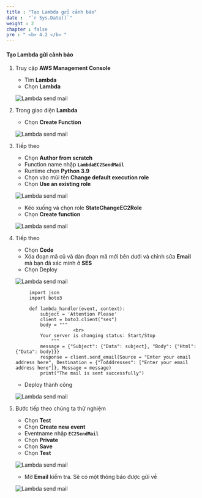 ```yaml
---
title : "Tạo Lambda gửi cảnh báo"
date :  "`r Sys.Date()`" 
weight : 2 
chapter : false
pre : " <b> 4.2 </b> "
---
```


#### Tạo Lambda gửi cảnh báo

1. Truy cập **AWS Management Console**

   - Tìm **Lambda**
   - Chọn **Lambda**

    ![Lambda send mail](/aws-fcj-workshop01/images/6-CreateFunctionLambdaToMail/1CreateLambdaToMail/0001.png?width=90pc)

2. Trong giao diện **Lambda**

   - Chọn **Create Function**
  
    ![Lambda send mail](/aws-fcj-workshop01/images/6-CreateFunctionLambdaToMail/1CreateLambdaToMail/0002.png?width=90pc)

3. Tiếp theo

   - Chọn **Author from scratch**
   - Function name nhập **```LambdaEC2SendMail```**
   - Runtime chọn **Python 3.9**
   - Chọn vào mũi tên **Change default execution role**
   - Chọn **Use an existing role**

    ![Lambda send mail](/aws-fcj-workshop01/images/6-CreateFunctionLambdaToMail/1CreateLambdaToMail/0003.png?width=90pc)



    - Kéo xuống và chọn role **StateChangeEC2Role**
    - Chọn **Create function**

    ![Lambda send mail](/aws-fcj-workshop01/images/6-CreateFunctionLambdaToMail/1CreateLambdaToMail/0004.png?width=90pc)

4. Tiếp theo

   - Chọn **Code**
   - Xóa đoạn mã cũ và dán đoạn mã mới bên dưới và chỉnh sửa **Email** mà bạn đã xác minh ở **SES**
   - Chọn Deploy

    ![Lambda send mail](/aws-fcj-workshop01/images/6-CreateFunctionLambdaToMail/1CreateLambdaToMail/0005.png?width=90pc)

            import json
            import boto3

            def lambda_handler(event, context):
                subject = 'Attention Please'
                client = boto3.client("ses")
                body = """
                            <br>
                Your server is changing status: Start/Stop
                    """
                message = {"Subject": {"Data": subject}, "Body": {"Html": {"Data": body}}}
                response = client.send_email(Source = "Enter your email address here", Destination = {"ToAddresses": ["Enter your email address here"]}, Message = message) 
                print("The mail is sent successfully")
   
   - Deploy thành công

    ![Lambda send mail](/aws-fcj-workshop01/images/6-CreateFunctionLambdaToMail/1CreateLambdaToMail/0006.png?width=90pc)

5. Bước tiếp theo chúng ta thử nghiệm

   - Chọn **Test**
   - Chọn **Create new event**
   - Eventname nhập **```EC2SendMail```**
   - Chọn **Private**
   - Chọn **Save**
   - Chọn **Test**

    ![Lambda send mail](/aws-fcj-workshop01/images/6-CreateFunctionLambdaToMail/1CreateLambdaToMail/0007.png?width=90pc)

   - Mở **Email** kiểm tra. Sẽ có một thông báo được gửi về

    ![Lambda send mail](/aws-fcj-workshop01/images/6-CreateFunctionLambdaToMail/1CreateLambdaToMail/0008.png?width=90pc)
